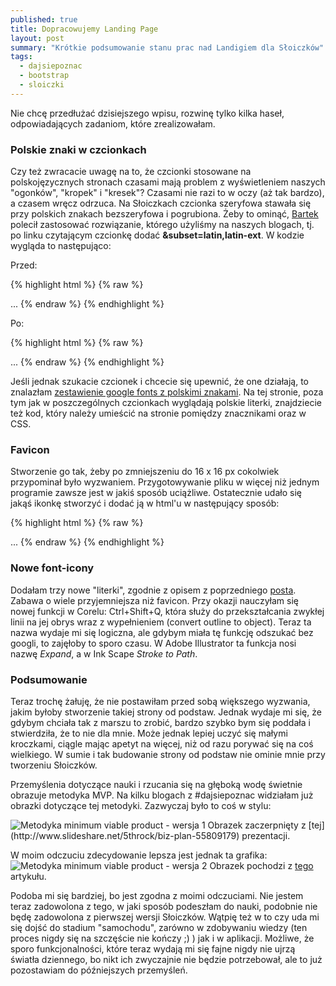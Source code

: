 ```yaml
---
published: true
title: Dopracowujemy Landing Page
layout: post
summary: "Krótkie podsumowanie stanu prac nad Landigiem dla Słoiczków"
tags: 
  - dajsiepoznac
  - bootstrap
  - sloiczki
---
```


Nie chcę przedłużać dzisiejszego wpisu, rozwinę tylko kilka haseł, odpowiadających zadaniom, które zrealizowałam.

### Polskie znaki w czcionkach

Czy też zwracacie uwagę na to, że czcionki stosowane na polskojęzycznych stronach czasami mają problem z wyświetleniem naszych "ogonków", "kropek" i "kresek"? Czasami nie razi to w oczy (aż tak bardzo), a czasem wręcz odrzuca. Na Słoiczkach czcionka szeryfowa stawała się przy polskich znakach bezszeryfowa i pogrubiona. Żeby to ominąć, [Bartek](http://donpiekarz.pl) polecił zastosować rozwiązanie, którego użyliśmy na naszych blogach, tj. po linku czytającym czcionkę dodać **&subset=latin,latin-ext**. W kodzie wygląda to następująco:

Przed:

{% highlight html %}
{% raw %}
<head>
  ...
  <!-- Custom Fonts -->
  <link href='http://fonts.googleapis.com/css?family=Open+Sans:300italic,400italic,600italic,700italic,800italic,400,300,600,700,800' rel='stylesheet' type='text/css'>
  <link href='http://fonts.googleapis.com/css?family=Merriweather:400,300,300italic,400italic,700,700italic,900,900italic' rel='stylesheet' type='text/css'>
</head>
{% endraw %}
{% endhighlight %}

Po:

{% highlight html %}
{% raw %}
<head>
  ...
  <!-- Custom Fonts -->
  <link href='http://fonts.googleapis.com/css?family=Open+Sans:300italic,400italic,600italic,700italic,800italic,400,300,600,700,800&subset=latin,latin-ext' rel='stylesheet' type='text/css'>
  <link href='http://fonts.googleapis.com/css?family=Merriweather:400,300,300italic,400italic,700,700italic,900,900italic&subset=latin,latin-ext' rel='stylesheet' type='text/css'>
</head>
{% endraw %}
{% endhighlight %}


Jeśli jednak szukacie czcionek i chcecie się upewnić, że one działają, to znalazłam [zestawienie google fonts z polskimi znakami](http://netwizards.com.pl/zasoby/darmowe-polskie-czcionki-google-fonts-z-polskimi-znakami/). Na tej stronie, poza tym jak w poszczególnych czcionkach wyglądają polskie literki, znajdziecie też kod, który należy umieścić na stronie pomiędzy znacznikami <head> oraz w CSS. 

### Favicon

Stworzenie go tak, żeby po zmniejszeniu do 16 x 16 px cokolwiek przypominał było wyzwaniem. Przygotowywanie pliku w więcej niż jednym programie zawsze jest w jakiś sposób uciążliwe. Ostatecznie udało się jakąś ikonkę stworzyć i dodać ją w html'u w następujący sposób:

{% highlight html %}
{% raw %}
<head>
  ...
  <link rel="shortcut icon" href="favicon.ico" type="image/x-icon">

</head>
{% endraw %}
{% endhighlight %}

### Nowe font-icony

Dodałam trzy nowe "literki", zgodnie z opisem z poprzedniego [posta](http://pumiko.pl/2016/03/16/font-icons-z-pliku-svg.html). Zabawa o wiele przyjemniejsza niż favicon. Przy okazji nauczyłam się nowej funkcji w Corelu: Ctrl+Shift+Q, która służy do przekształcania zwykłej linii na jej obrys wraz z wypełnieniem (convert outline to object). Teraz ta nazwa wydaje mi się logiczna, ale gdybym miała tę funkcję odszukać bez googli, to zajęłoby to sporo czasu. W Adobe Illustrator ta funkcja nosi nazwę *Expand*, a w Ink Scape *Stroke to Path*.

### Podsumowanie

Teraz trochę żałuję, że nie postawiłam przed sobą większego wyzwania, jakim byłoby stworzenie takiej strony od podstaw. Jednak wydaje mi się, że gdybym chciała tak z marszu to zrobić, bardzo szybko bym się poddała i stwierdziła, że to nie dla mnie. Może jednak lepiej uczyć się małymi kroczkami, ciągle mając apetyt na więcej, niż od razu porywać się na coś wielkiego. W sumie i tak budowanie strony od podstaw nie ominie mnie przy tworzeniu Słoiczków. 

Przemyślenia dotyczące nauki i rzucania się na głęboką wodę świetnie obrazuje metodyka MVP. Na kilku blogach z #dajsiepoznac widziałam już obrazki dotyczące tej metodyki. Zazwyczaj było to coś w stylu:

<img class="ctr" src="https://dl.dropbox.com/s/tla7kz3earzc8dk/MVP_1.png" alt="Metodyka minimum viable product - wersja 1">
Obrazek zaczerpnięty z [tej](http://www.slideshare.net/5throck/biz-plan-55809179) prezentacji.

W moim odczuciu zdecydowanie lepsza jest jednak ta grafika:
<img class="ctr" src="https://dl.dropbox.com/s/h6m2my1oi5dguhe/MVP_2.jpg" alt="Metodyka minimum viable product - wersja 2">
Obrazek pochodzi z [tego](https://boagworld.com/digital-strategy/how-to-build-a-digital-service-when-under-intense-scrutiny/) artykułu. 

Podoba mi się bardziej, bo jest zgodna z moimi odczuciami. Nie jestem teraz zadowolona z tego, w jaki sposób podeszłam do nauki, podobnie nie będę zadowolona z pierwszej wersji Słoiczków. Wątpię też w to czy uda mi się dojść do stadium "samochodu", zarówno w zdobywaniu wiedzy (ten proces nigdy się na szczęście nie kończy ;) ) jak i w aplikacji. Możliwe, że sporo funkcjonalności, które teraz wydają mi się fajne nigdy nie ujrzą światła dziennego, bo nikt ich zwyczajnie nie będzie potrzebował, ale to już pozostawiam do późniejszych przemyśleń.
